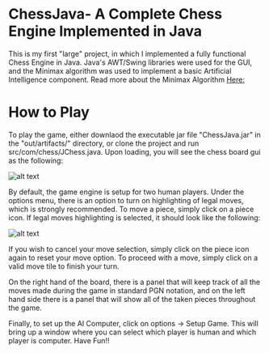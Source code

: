 # ChessJava- A Complete Chess Engine Implemented in Java

This is my first "large" project, in which I implemented a fully functional Chess Engine in Java. Java's AWT/Swing libraries were used
for the GUI, and the Minimax algorithm was used to implement a basic Artificial Intelligence component. 
Read more about the Minimax Algorithm [Here:](https://www.kaggle.com/uciml/red-wine-quality-cortez-et-al-2009)

# How to Play

To play the game, either downlaod the executable jar file "ChessJava.jar" in the "out/artifacts/" directory, or clone the project
and run src/com/chess/JChess.java. Upon loading, you will see the chess board gui as the following:

![alt text](https://github.com/FrankSu1996/ChessJava/src/images/start.png)

By default, the game engine is setup for two human players. Under the options menu, there is an option to turn on highlighting of legal moves, which is strongly recommended. To move a piece, simply click on a piece icon. If legal moves highlighting is selected, it should look like the following:

![alt text](https://github.com/FrankSu1996/ChessJava/src/images/move.png)

If you wish to cancel your move selection, simply click on the piece icon again to reset your move option. To proceed with a move, simply click on a valid move tile to finish your turn.

On the right hand of the board, there is a panel that will keep track of all the moves made during the game in standard PGN notation, and on the left hand side there is a panel that will show all of the taken pieces throughout the game. 

Finally, to set up the AI Computer, click on options -> Setup Game. This will bring up a window where you can select which player is human and which player is computer. Have Fun!!
